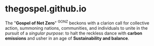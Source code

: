 # thegospel.github.io

The "<b>Gospel of Net Zero</b>" <sup>GONZ</sup> beckons with a clarion call for collective action, summoning nations, communities, and individuals to unite in the pursuit of a <i>singular purpose</i>: to halt the reckless dance with <b>carbon emissions</b> and usher in an age of <b>Sustainability and balance</b>.
